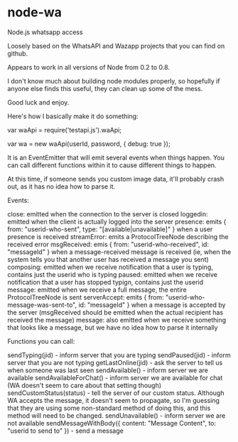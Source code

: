 node-wa
=======

Node.js whatsapp access

Loosely based on the WhatsAPI and Wazapp projects that you can find on github.

Appears to work in all versions of Node from 0.2 to 0.8.  

I don't know much about building node modules properly, so hopefully if anyone else finds this useful, they can
clean up some of the mess.  

Good luck and enjoy.

Here's how I basically make it do something:

var waApi = require('testapi.js').waApi;

var wa = new waApi(userId, password, { debug: true });

It is an EventEmitter that will emit several events when things happen.  You can call different functions within it to 
cause different things to happen.

At this time, if someone sends you custom image data, it'll probably crash out, as it has no idea how to parse it.

Events:

 close: emitted when the connection to the server is closed
 loggedin: emitted when the client is actually logged into the server
 presence: emits { from: "userid-who-sent", type: "[available|unavailable]" } when a user presence is received
 streamError: emits a ProtocolTreeNode describing the received error
 msgReceived: emis { from: "userid-who-received", id: "messageId" } when a message-received message is received (ie, when the system tells you that another user has received a message you sent)
 composing: emitted when we receive notification that a user is typing, contains just the userid who is typing
 paused: emitted when we receive notification that a user has stopped typign, contains just the userid 
 message: emitted when we receive a full message, the entire ProtocolTreeNode is sent
 serverAccept: emits { from: "userid-who-message-was-sent-to", id: "messageId" } when a message is accepted by the server (msgReceived should be emitted when the actual recipient has received the message)
 message: also emitted when we receive something that looks like a message, but we have no idea how to parse it internally

Functions you can call:

 sendTyping(jid) - inform server that you are typing
 sendPaused(jid) - inform server that you are not typing
 getLastOnline(jid) - ask the server to tell us when someone was last seen
 sendAvailable() - inform server we are available
 sendAvailableForChat() - inform server we are available for chat (WA doesn't seem to care about that setting though)
 sendCustomStatus(status) - tell the server of our custom status. Although WA accepts the message, it doesn't seem to propagate, so I'm guessing that they are using some non-standard method of doing this, and this method will need to be changed.
 sendUnavailable() - inform server we are not available
 sendMessageWithBody({ content: "Message Content", to: "userid to send to" }) - send a message


